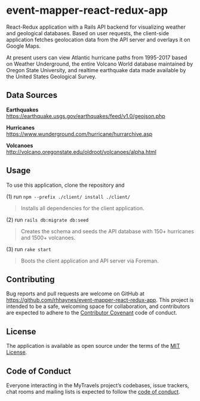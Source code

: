 # event-mapper-react-redux-app

React-Redux application with a Rails API backend for visualizing weather and geological
databases. Based on user requests, the client-side application fetches geolocation data
from the API server and overlays it on Google Maps.

At present users can view Atlantic hurricane paths from 1995-2017 based on Weather Underground,
the entire Volcano World database maintained by Oregon State University, and realtime earthquake
data made available by the United States Geological Survey.

## Data Sources

**Earthquakes**  
https://earthquake.usgs.gov/earthquakes/feed/v1.0/geojson.php

**Hurricanes**  
https://www.wunderground.com/hurricane/hurrarchive.asp

**Volcanoes**  
http://volcano.oregonstate.edu/oldroot/volcanoes/alpha.html

## Usage

To use this application, clone the repository and

(1) run `npm --prefix ./client/ install ./client/`
> Installs all dependencies for the client application.

(2) run `rails db:migrate db:seed`
> Creates the schema and seeds the API database with 150+ hurricanes and 1500+ volcanoes.

(3) run `rake start`
> Boots the client application and API server via Foreman.

## Contributing

Bug reports and pull requests are welcome on GitHub at https://github.com/rhhaynes/event-mapper-react-redux-app.
This project is intended to be a safe, welcoming space for collaboration, and contributors are expected
to adhere to the [Contributor Covenant](http://contributor-covenant.org) code of conduct.

## License

The application is available as open source under the terms of the
[MIT License](https://github.com/rhhaynes/event-mapper-react-redux-app/blob/master/LICENSE.txt).

## Code of Conduct

Everyone interacting in the MyTravels project’s codebases, issue trackers, chat rooms and mailing lists is expected
to follow the [code of conduct](https://github.com/rhhaynes/event-mapper-react-redux-app/blob/master/CODE_OF_CONDUCT.md).
